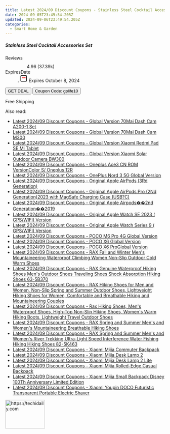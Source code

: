 ```yaml
---
title: Latest 2024/09 Discount Coupons - Stainless Steel Cocktail Accessories Set
date: 2024-09-05T23:49:54.205Z
updated: 2024-09-06T23:49:54.205Z
categories:
  - Smart Home & Garden
---
```



<div class="max-w-4xl mx-auto grid grid-cols-1 lg:max-w-5xl lg:gap-x-20 lg:grid-cols-2">
  <div class="relative p-3 col-start-1 row-start-1 flex flex-col-reverse rounded-lg bg-gradient-to-t from-black/75 via-black/0 sm:bg-none sm:row-start-2 sm:p-0 lg:row-start-1">
    <h5 class="mt-1 text-lg font-semibold text-white sm:text-slate-900 md:text-2xl dark:sm:text-white">Stainless Steel Cocktail Accessories Set</h5>
  </div>
  
  <div class="col-start-1 col-end-3 row-start-1 grid gap-4 sm:mb-6 sm:grid-cols-4 lg:col-start-2 lg:row-span-6 lg:row-end-6 lg:mb-0 lg:gap-6">
    
  </div>
  <dl class="row-start-2 mt-4 flex items-center text-xs font-medium sm:row-start-3 sm:mt-1 md:mt-2.5 lg:row-start-2">
    <dt class="sr-only">Reviews</dt>
    <dd class="flex items-center text-indigo-600 dark:text-indigo-400">
      <svg width="24" height="24" fill="none" aria-hidden="true" class="mr-1 stroke-current dark:stroke-indigo-500">
        <path d="m12 5 2 5h5l-4 4 2.103 5L12 16l-5.103 3L9 14l-4-4h5l2-5Z" stroke-width="2" stroke-linecap="round" stroke-linejoin="round" />
      </svg>
      <span>4.96 <span class="font-normal text-slate-400">(37.39k)</span></span>
    </dd>
    <dt class="sr-only">ExpiresDate</dt>
    <dd class="flex items-center">
      <svg width="2" height="2" aria-hidden="true" fill="currentColor" class="mx-3 text-slate-300">
        <circle cx="1" cy="1" r="1" />
      </svg>
      <svg width="24" height="24" viewBox="0 0 24 24" fill="none" stroke="currentColor" stroke-width="2">
        <rect x="3" y="3" width="18" height="18" rx="2" fill="#fff" />
        <path d="M6 10L18 10" stroke="red" stroke-width="2" fill="none" />
        <path d="M10 6L10 18" stroke="#fff" stroke-width="2" fill="none" />
      </svg>
      Expires October 8, 2024    </dd>
  </dl>
  <div class="col-start-1 row-start-3 mt-4 self-center sm:col-start-2 sm:row-span-2 sm:row-start-2 sm:mt-0 lg:col-start-1 lg:row-start-3 lg:row-end-4 lg:mt-6">
    <button type="button" onClick="javascript:window.open(decodeURIComponent('https%3A%2F%2Fwww.shareasale.com%2Fu.cfm%3Fd%3D1118584%26m%3D97331%26u%3D4338022'), '_blank');void(0);" class="rounded-lg bg-red-600 px-3 py-2 text-sm font-medium leading-6 text-white">GET DEAL</button>
    <button type="button" onClick="javascript:window.open(decodeURIComponent('https%3A%2F%2Fwww.shareasale.com%2Fu.cfm%3Fd%3D1118584%26m%3D97331%26u%3D4338022'), '_blank');void(0);" class="border-dashed border-2 border-indigo-600 bg-green-100 text-sm leading-6 font-medium py-2 px-3 rounded-lg">Coupon Code: gplife10</button>
  </div>
  <p class="col-start-1 mt-4 text-sm leading-6 sm:col-span-2 lg:col-span-1 lg:row-start-4 lg:mt-6 dark:text-slate-400">
    Free Shipping 
  </p>
</div>
<span class="atpl-alsoreadstyle">Also read:</span>
<div><ul>
<li><a href="https://coupons.techidaily.com/coupon-1118034-share-97331-sale/"><u>Latest 2024/09 Discount Coupons - Global Version 70Mai Dash Cam A200-1 Set</u></a></li>
<li><a href="https://coupons.techidaily.com/coupon-1118052-share-97331-sale/"><u>Latest 2024/09 Discount Coupons - Global Version 70Mai Dash Cam M300</u></a></li>
<li><a href="https://coupons.techidaily.com/coupon-1118032-share-97331-sale/"><u>Latest 2024/09 Discount Coupons - Global Version Xiaomi Redmi Pad SE Mi Tablet</u></a></li>
<li><a href="https://coupons.techidaily.com/coupon-1118051-share-97331-sale/"><u>Latest 2024/09 Discount Coupons - Global Version Xiaomi Solar Outdoor Camera BW300</u></a></li>
<li><a href="https://coupons.techidaily.com/coupon-1118033-share-97331-sale/"><u>Latest 2024/09 Discount Coupons - Oneplus Ace3 CN ROM VersionColor S/ Oneplus 12R</u></a></li>
<li><a href="https://coupons.techidaily.com/coupon-1118055-share-97331-sale/"><u>Latest 2024/09 Discount Coupons - OnePlus Nord 3 5G Global Version</u></a></li>
<li><a href="https://coupons.techidaily.com/coupon-1118050-share-97331-sale/"><u>Latest 2024/09 Discount Coupons - Original Apple AirPods (3Rd Generation)</u></a></li>
<li><a href="https://coupons.techidaily.com/coupon-1118048-share-97331-sale/"><u>Latest 2024/09 Discount Coupons - Original Apple AirPods Pro (2Nd Generation)2023 with MagSafe Charging Case (USB?C)</u></a></li>
<li><a href="https://coupons.techidaily.com/coupon-1118049-share-97331-sale/"><u>Latest 2024/09 Discount Coupons - Original Apple Airpods��2nd Generation��2019</u></a></li>
<li><a href="https://coupons.techidaily.com/coupon-1118046-share-97331-sale/"><u>Latest 2024/09 Discount Coupons - Original Apple Watch SE 2023 ( GPS/WIFI) Version</u></a></li>
<li><a href="https://coupons.techidaily.com/coupon-1118047-share-97331-sale/"><u>Latest 2024/09 Discount Coupons - Original Apple Watch Series 9 ( GPS/WIFI) Version</u></a></li>
<li><a href="https://coupons.techidaily.com/coupon-1118039-share-97331-sale/"><u>Latest 2024/09 Discount Coupons - POCO M6 Pro 4G Global Version</u></a></li>
<li><a href="https://coupons.techidaily.com/coupon-1118040-share-97331-sale/"><u>Latest 2024/09 Discount Coupons - POCO X6 Global Version</u></a></li>
<li><a href="https://coupons.techidaily.com/coupon-1118045-share-97331-sale/"><u>Latest 2024/09 Discount Coupons - POCO X6 ProGlobal Version</u></a></li>
<li><a href="https://coupons.techidaily.com/coupon-1118038-share-97331-sale/"><u>Latest 2024/09 Discount Coupons - RAX Fall and Winter Men's Mountaineering Waterproof Climbing Women Non-Slip Outdoor Cold Warm Shoes</u></a></li>
<li><a href="https://coupons.techidaily.com/coupon-1118054-share-97331-sale/"><u>Latest 2024/09 Discount Coupons - RAX Genuine Waterproof Hiking Shoes Men's Outdoor Shoes Traveling Shoes Shock Absorption Hiking Shoes 63-5B370</u></a></li>
<li><a href="https://coupons.techidaily.com/coupon-1118053-share-97331-sale/"><u>Latest 2024/09 Discount Coupons - RAX Hiking Shoes for Men and Women, Non-Slip Spring and Summer Outdoor Shoes, Lightweight Hiking Shoes for Women, Comfortable and Breathable Hiking and Mountaineering Couples</u></a></li>
<li><a href="https://coupons.techidaily.com/coupon-1118043-share-97331-sale/"><u>Latest 2024/09 Discount Coupons - Rax Hiking Shoes, Men's Waterproof Shoes, High-Top Non-Slip Hiking Shoes, Women's Warm Hiking Boots, Lightweight Travel Outdoor Shoes</u></a></li>
<li><a href="https://coupons.techidaily.com/coupon-1118031-share-97331-sale/"><u>Latest 2024/09 Discount Coupons - RAX Spring and Summer Men's and Women's Mountaineering Breathable Hiking Shoes</u></a></li>
<li><a href="https://coupons.techidaily.com/coupon-1118044-share-97331-sale/"><u>Latest 2024/09 Discount Coupons - RAX Spring and Summer Men's and Women's River Trekking Ultra-Light Speed Interference Water Fishing Hiking Hiking Shoes 82-5K463</u></a></li>
<li><a href="https://coupons.techidaily.com/coupon-1118035-share-97331-sale/"><u>Latest 2024/09 Discount Coupons - Xiaomi Mijia Commuter Backpack</u></a></li>
<li><a href="https://coupons.techidaily.com/coupon-1118041-share-97331-sale/"><u>Latest 2024/09 Discount Coupons - Xiaomi Mijia Desk Lamp 2</u></a></li>
<li><a href="https://coupons.techidaily.com/coupon-1118042-share-97331-sale/"><u>Latest 2024/09 Discount Coupons - Xiaomi Mijia Desk Lamp 2 Lite</u></a></li>
<li><a href="https://coupons.techidaily.com/coupon-1118036-share-97331-sale/"><u>Latest 2024/09 Discount Coupons - Xiaomi Mijia Rolled-Edge Casual Backpack</u></a></li>
<li><a href="https://coupons.techidaily.com/coupon-1118037-share-97331-sale/"><u>Latest 2024/09 Discount Coupons - Xiaomi Mijia Small Backpack Disney 100Th Anniversary Limited Edition</u></a></li>
<li><a href="https://coupons.techidaily.com/coupon-1118030-share-97331-sale/"><u>Latest 2024/09 Discount Coupons - Xiaomi Youpin DOCO Futuristic Transparent Portable Electric Shaver</u></a></li>
</ul></div>

<ins class="adsbygoogle"
      style="display:block"
      data-ad-client="ca-pub-7571918770474297"
      data-ad-slot="8358498916"
      data-ad-format="auto"
      data-full-width-responsive="true"></ins>
<!-- affiliate ads begin -->
<a href="https://aligracehair.sjv.io/c/5597632/2135395/19272" target="_top" id="2135395">
  <img src="//a.impactradius-go.com/display-ad/19272-2135395" border="0" alt="https://techidaily.com" width="125" height="90"/>
</a>
<img height="0" width="0" src="https://aligracehair.sjv.io/i/5597632/2135395/19272" style="position:absolute;visibility:hidden;" border="0" />
<!-- affiliate ads end -->